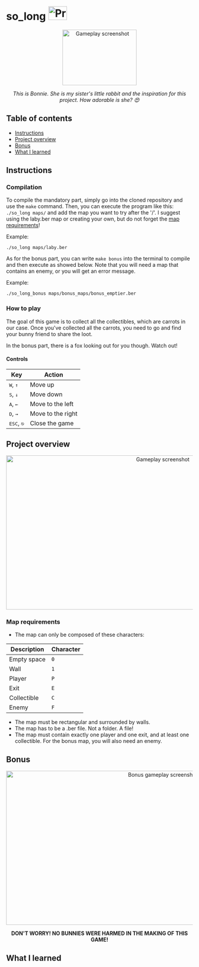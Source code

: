 # so_long <img src="https://user-images.githubusercontent.com/101518532/235779896-b6c8680e-22e2-485c-ad04-88c1ce38c0a3.png" alt="Project note" width="50" height="37">

<div align="center">
<img src="https://user-images.githubusercontent.com/101518532/232920360-1a51d988-3b3f-4f54-b361-1b8a80a572a7.jpg" alt="Gameplay screenshot" width="200" height="150">
<p><em>This is Bonnie. She is my sister's little rabbit and the inspiration for this project. How adorable is she? 😍</em></p>
</div>

## Table of contents
* [Instructions](#instructions)
* [Project overview](#project-overview)
* [Bonus](#bonus)
* [What I learned](#what-i-learned)

## Instructions
### Compilation
To compile the mandatory part, simply go into the cloned repository and use the <code>make</code> command. Then, you can execute the program like this: <code>./so_long maps/</code> and add the map you want to try after the '/'. I suggest using the laby.ber map or creating your own, but do not forget the [map requirements](#map-requirements)!

Example:
```
./so_long maps/laby.ber
```
As for the bonus part, you can write <code>make bonus</code> into the terminal to compile and then execute as showed below. Note that you will need a map that contains an enemy, or you will get an error message.

Example:
```
./so_long_bonus maps/bonus_maps/bonus_emptier.ber
```

### How to play
<p>The goal of this game is to collect all the collectibles, which are carrots in our case. Once you've collected all the carrots, you need to go and find your bunny friend to share the loot.</p>
<p>In the bonus part, there is a fox looking out for you though. Watch out!</p>

#### Controls
| Key | Action |
|---|---|
| <kbd>W</kbd>, <kbd>↑</kbd>| Move up |
| <kbd>S</kbd>, <kbd>↓</kbd>| Move down |
| <kbd>A</kbd>, <kbd>←</kbd>| Move to the left |
| <kbd>D</kbd>, <kbd>→</kbd>| Move to the right |
| <kbd>ESC</kbd>, `⎋`| Close the game |

## Project overview
<div align="center">
<img src="https://user-images.githubusercontent.com/101518532/235535445-db7cb863-fd05-439b-af49-a259f1343cac.gif" alt="Gameplay screenshot" width="830" height="416">
</div>

### Map requirements
* The map can only be composed of these characters:

| Description | Character|
|--|--|
| Empty space | `0` |
| Wall | `1` |
| Player | `P` |
| Exit | `E` |
| Collectible | `C` |
| Enemy | `F` |

* The map must be rectangular and surrounded by walls.
* The map has to be a .ber file. Not a folder. A file!
* The map must contain exactly one player and one exit, and at least one collectible. For the bonus map, you will also need an enemy.

## Bonus
<div align="center">
<img src="https://user-images.githubusercontent.com/101518532/235703038-8d4188d5-e9d7-4f3b-9892-e8e519673f91.gif" alt="Bonus gameplay screenshot" width="830" height="416">
<p><b>DON'T WORRY! NO BUNNIES WERE HARMED IN THE MAKING OF THIS GAME!</b></p>
</div>

## What I learned

